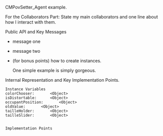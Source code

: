 CMPovSetter_Agent example.

For the Collaborators Part: State my main collaborators and one line about how I interact with them. 

Public API and Key Messages

- message one   
- message two 
- (for bonus points) how to create instances.

   One simple example is simply gorgeous.
 
Internal Representation and Key Implementation Points.

    Instance Variables
	colorChooser:		<Object>
	isDistortable:		<Object>
	occupantPosition:		<Object>
	oldValue:		<Object>
	tailleHolder:		<Object>
	tailleSlider:		<Object>


    Implementation Points